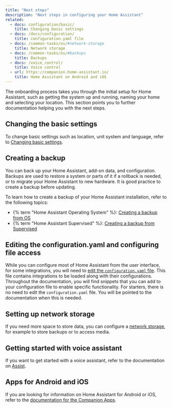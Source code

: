 ```yaml
---
title: "Next steps"
description: "Next steps in configuring your Home Assistant"
related:
  - docs: configuration/basic/
    title: Changing basic settings
  - docs: /docs/configuration/
    title: configuration.yaml file
  - docs: /common-tasks/os/#network-storage
    title: Network storage
  - docs: /common-tasks/os/#backups
    title: Backups
  - docs: /voice_control/
    title: Voice control
  - url: https://companion.home-assistant.io/
    title: Home Assistant on Android and iOS
---
```


The onboarding process takes you through the initial setup for Home Assistant, such as getting the system up and running, naming your home and selecting your location. This section points you to further documentation helping you with the next steps.

## Changing the basic settings

To change basic settings such as location, unit system and language, refer to [Changing basic settings](/docs/configuration/basic/).

## Creating a backup

You can back up your Home Assistant, add-on data, and configuration. Backups are used to restore a system or parts of it if a rollback is needed, or to migrate your Home Assistant to new hardware. It is good practice to create a backup before updating.

To learn how to create a backup of your Home Assistant installation, refer to the following topics:

- {% term "Home Assistant Operating System" %}: [Creating a backup from OS](/common-tasks/os/#backups)
- {% term "Home Assistant Supervised" %}: [Creating a backup from Supervised](/common-tasks/supervised/#backups)

## Editing the configuration.yaml and configuring file access

While you can configure most of Home Assistant from the user interface, for some integrations, you will need to [edit the `configuration.yaml` file](/docs/configuration/). This file contains integrations to be loaded along with their configurations. Throughout the documentation, you will find snippets that you can add to your configuration file to enable specific functionality. For starters, there is no need to edit the `configuration.yaml` file. You will be pointed to the documentation when this is needed.

## Setting up network storage

If you need more space to store data, you can configure a [network storage](/common-tasks/os/#network-storage), for example to store backups or to access media.

## Getting started with voice assistant

If you want to get started with a voice assistant, refer to the documentation on [Assist](/voice_control/).

## Apps for Android and iOS

If you are looking for information on Home Assistant for Android or iOS, refer to the [documentation for the Companion Apps](https://companion.home-assistant.io/).
